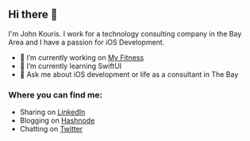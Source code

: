 ## Hi there 👋

I'm John Kouris. I work for a technology consulting company in the Bay Area and I have a passion for iOS Development. 

- 🔭 I’m currently working on [My Fitness](https://github.com/jdkouris/MyFitness)
- 🌱 I’m currently learning SwiftUI
- 💬 Ask me about iOS development or life as a consultant in The Bay


### Where you can find me:
- Sharing on [LinkedIn](https://www.linkedin.com/in/johndkouris/)
- Blogging on [Hashnode](https://johnkouris.hashnode.dev)
- Chatting on [Twitter](https://twitter.com/kouris_john)
